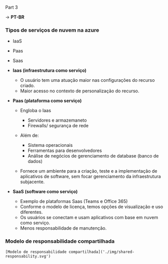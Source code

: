 Part 3

-> **PT-BR**

### Tipos de serviços de nuvem na azure

- IaaS
- Paas
- Saas

- **Iaas (infraestrutura como serviço)**
    - O usuário tem uma atuação maior nas configurações do recurso criado.
    - Maior acesso no contexto de personalização do recurso.

- **Paas (plataforma como serviço)**
    - Engloba o Iaas
        - Servidores e armazemaneto
        - Firewalls/ segurança de rede
    - Além de:  
        - Sistema operacionais
        - Ferramentas para desenvolvedores
        - Análise de negócios de gerenciamento de database (banco de dados)

    - Fornece um ambiente para a criação, teste e a implementação de aplicativos de software, sem focar gerenciamento da infraestrutura subjacente.

- **SaaS (software como serviço)**
    - Exemplo de plataformas Saas (Teams e Office 365)
    - Conforme o modelo de licença, temos opções de visualização e uso diferentes.
    - Os usuários se conectam e usam aplicativos com base em nuvem como serviço.
    - Menos responsabilidade de manutenção.


### Modelo de responsabilidade compartilhada

    [Modelo de responsabilidade compartilhada]('./img/shared-responsability.svg')


